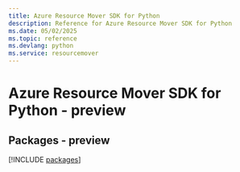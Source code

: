 ```yaml
---
title: Azure Resource Mover SDK for Python
description: Reference for Azure Resource Mover SDK for Python
ms.date: 05/02/2025
ms.topic: reference
ms.devlang: python
ms.service: resourcemover
---
```

# Azure Resource Mover SDK for Python - preview
## Packages - preview
[!INCLUDE [packages](resource-mover-index.md)]
